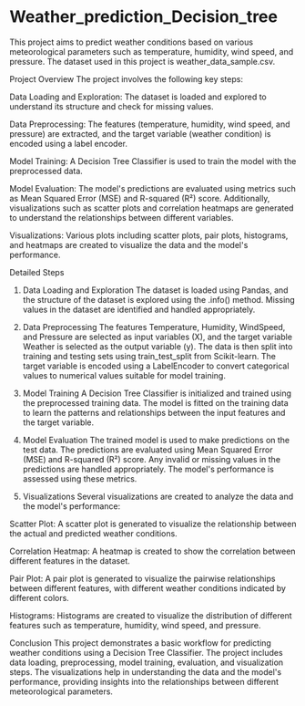 # Weather_prediction_Decision_tree
This project aims to predict weather conditions based on various meteorological parameters such as temperature, humidity, wind speed, and pressure. The dataset used in this project is weather_data_sample.csv.

Project Overview
The project involves the following key steps:

Data Loading and Exploration: The dataset is loaded and explored to understand its structure and check for missing values.

Data Preprocessing: The features (temperature, humidity, wind speed, and pressure) are extracted, and the target variable (weather condition) is encoded using a label encoder.

Model Training: A Decision Tree Classifier is used to train the model with the preprocessed data.

Model Evaluation: The model's predictions are evaluated using metrics such as Mean Squared Error (MSE) and R-squared (R²) score. Additionally, visualizations such as scatter plots and correlation heatmaps are generated to understand the relationships between different variables.

Visualizations: Various plots including scatter plots, pair plots, histograms, and heatmaps are created to visualize the data and the model's performance.

Detailed Steps
1. Data Loading and Exploration
The dataset is loaded using Pandas, and the structure of the dataset is explored using the .info() method. Missing values in the dataset are identified and handled appropriately.

2. Data Preprocessing
The features Temperature, Humidity, WindSpeed, and Pressure are selected as input variables (X), and the target variable Weather is selected as the output variable (y). The data is then split into training and testing sets using train_test_split from Scikit-learn. The target variable is encoded using a LabelEncoder to convert categorical values to numerical values suitable for model training.

3. Model Training
A Decision Tree Classifier is initialized and trained using the preprocessed training data. The model is fitted on the training data to learn the patterns and relationships between the input features and the target variable.

4. Model Evaluation
The trained model is used to make predictions on the test data. The predictions are evaluated using Mean Squared Error (MSE) and R-squared (R²) score. Any invalid or missing values in the predictions are handled appropriately. The model's performance is assessed using these metrics.

5. Visualizations
Several visualizations are created to analyze the data and the model's performance:

Scatter Plot: A scatter plot is generated to visualize the relationship between the actual and predicted weather conditions.

Correlation Heatmap: A heatmap is created to show the correlation between different features in the dataset.

Pair Plot: A pair plot is generated to visualize the pairwise relationships between different features, with different weather conditions indicated by different colors.

Histograms: Histograms are created to visualize the distribution of different features such as temperature, humidity, wind speed, and pressure.

Conclusion
This project demonstrates a basic workflow for predicting weather conditions using a Decision Tree Classifier. The project includes data loading, preprocessing, model training, evaluation, and visualization steps. The visualizations help in understanding the data and the model's performance, providing insights into the relationships between different meteorological parameters.
